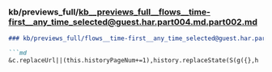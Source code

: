 ### kb/previews_full/kb__previews_full__flows__time-first__any_time_selected@guest.har.part004.md.part002.md

```md
### kb/previews_full/flows__time-first__any_time_selected@guest.har.part004.md (part 002)

```md
&c.replaceUrl||(this.historyPageNum+=1),history.replaceState(S(g({},h
```

```

```
